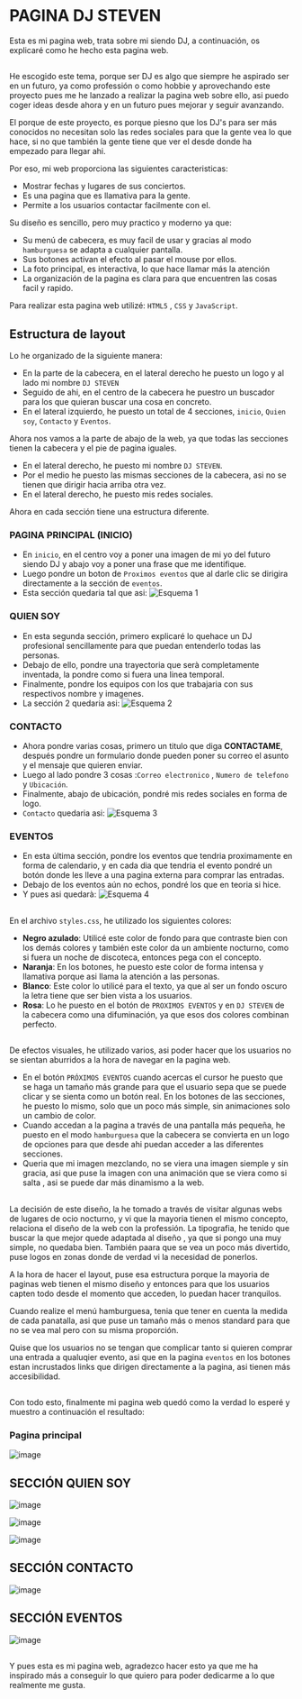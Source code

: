 # PAGINA DJ STEVEN
Esta es mi pagina web, trata sobre mi siendo DJ, a continuación, os explicaré como he hecho esta pagina web.
##
He escogido este tema, porque ser DJ es algo que siempre he aspirado ser en un futuro, ya como professión o como hobbie y aprovechando este proyecto pues me he lanzado a realizar la pagina web sobre ello, asi puedo coger ideas desde ahora y en un futuro pues mejorar y seguir avanzando.

El porque de este proyecto, es porque piesno que los DJ's para ser más conocidos no necesitan solo las redes sociales para que la gente vea lo que hace, si no que también la gente tiene que ver el desde donde ha empezado para llegar ahi. 

Por eso, mi web proporciona las siguientes caracteristicas:
- Mostrar fechas y lugares de sus conciertos.
- Es una pagina que es llamativa para la gente.
- Permite a los usuarios contactar facilmente con el.

Su diseño es sencillo, pero muy practico y moderno ya que:
- Su menú de cabecera, es muy facil de usar y gracias al modo `hamburguesa` se adapta a cualquier pantalla.
- Sus botones activan el efecto al pasar el mouse por ellos.
- La foto principal, es interactiva, lo que hace llamar más la atención
- La organización de la pagina es clara para que encuentren las cosas facil y rapido.

Para realizar esta pagina web utilizé: `HTML5` , `CSS` y `JavaScript`.
##

## Estructura de layout
Lo he organizado de la siguiente manera:
- En la parte de la cabecera, en el lateral derecho he puesto un logo y al lado mi nombre `DJ STEVEN`
- Seguido de ahi, en el centro de la cabecera he puestro un buscador para los que quieran buscar una cosa en concreto.
- En el lateral izquierdo, he puesto un total de 4 secciones, `inicio`, `Quien soy`, `Contacto` y `Eventos`.
  
Ahora nos vamos a la parte de abajo de la web, ya que todas las secciones tienen la cabecera y el pie de pagina iguales.
- En el lateral derecho, he puesto mi nombre `DJ STEVEN`.
- Por el medio he puesto las mismas secciones de la cabecera, asi no se tienen que dirigir hacia arriba otra vez.
- En el lateral derecho, he puesto mis redes sociales.

 Ahora en cada sección tiene una estructura diferente.
 ### PAGINA PRINCIPAL (INICIO)
- En `inicio`, en el centro voy a poner una imagen de mi yo del futuro siendo DJ y abajo voy a poner una frase que me identifique.
- Luego pondre un boton de `Proximos eventos` que al darle clic se dirigira directamente a la sección de `eventos`.
- Esta sección quedaria tal que asi:
![Esquema 1](https://drive.google.com/uc?export=view&id=1NoOcgqUCFfQsTgtHgtHYxIex8nedNZv4)

### QUIEN SOY
- En esta segunda sección, primero explicaré lo quehace un DJ profesional sencillamente para que puedan entenderlo todas las personas.
- Debajo de ello, pondre una trayectoria que serà completamente inventada, la pondre como si fuera una linea temporal.
- Finalmente, pondre los equipos con los que trabajaria con sus respectivos nombre y imagenes.
- La sección 2 quedaria asi:
![Esquema 2](https://drive.google.com/uc?export=view&id=19j09yCHGaMI224j9adkKLVv9b-PjGAd4)

### CONTACTO
- Ahora pondre varias cosas, primero un titulo que diga **CONTACTAME**, después pondre un formulario donde pueden poner su correo el asunto y el mensaje que quieren enviar.
- Luego al lado pondre 3 cosas :`Correo electronico` , `Numero de telefono` y `Ubicación`.
- Finalmente, abajo de ubicación, pondré mis redes sociales en forma de logo.
- `Contacto` quedaria asi:
![Esquema 3](https://drive.google.com/uc?export=view&id=1y_-onISC8tIk-Qx_j1pPK6x3q-tqOZL4)

### EVENTOS
- En esta última sección, pondre los eventos que tendria proximamente en forma de calendario, y en cada dia que tendria el evento pondré un botón donde les lleve a una pagina externa para comprar las entradas.
- Debajo de los eventos aún no echos, pondré los que en teoria si hice.
- Y pues asi quedarà:
![Esquema 4](https://drive.google.com/uc?export=view&id=1IwEg8m6Exdh35qxrAcytocFlgfaG1I7C)

##

En el archivo `styles.css`, he utilizado los siguientes colores:
- **Negro azulado**: Utilicé este color de fondo para que contraste bien con los demás colores y también este color da un ambiente nocturno, como si fuera un noche de discoteca, entonces pega con el concepto.
- **Naranja**: En los botones, he puesto este color de forma intensa y llamativa porque asi llama la atención a las personas.
- **Blanco**: Este color lo utilicé para el texto, ya que al ser un fondo oscuro la letra tiene que ser bien vista a los usuarios.
- **Rosa**: Lo he puesto en el botón de `PROXIMOS EVENTOS` y en `DJ STEVEN` de la cabecera como una difuminación, ya que esos dos colores combinan perfecto.
  
## 
De efectos visuales, he utilizado varios, asi poder hacer que los usuarios no se sientan aburridos a la hora de navegar en la pagina web.
- En el botón `PRÓXIMOS EVENTOS` cuando acercas el cursor he puesto que se haga un tamaño más grande para que el usuario sepa que se puede clicar y se sienta como un botón real. En los botones de las secciones, he puesto lo mismo, solo que un poco más simple, sin animaciones solo un cambio de color.
- Cuando accedan a la pagina a través de una pantalla más pequeña, he puesto en el modo `hamburguesa` que la cabecera se convierta en un logo de opciones para que desde ahi puedan acceder a las diferentes secciones.
- Queria que mi imagen mezclando, no se viera una imagen siemple y sin gracia, asi que puse la imagen con una animación que se viera como si salta , asi se puede dar más dinamismo a la web.
##

La decisión de este diseño, la he tomado a través de visitar algunas webs de lugares de ocio nocturno, y vi que la mayoria tienen el mismo concepto, relaciona el diseño de la web con la professión. La tipografia, he tenido que buscar la que mejor quede adaptada al diseño , ya que si pongo una muy simple, no quedaba bien.
También paara que se vea un poco más divertido, puse logos en zonas donde de verdad vi la necesidad de ponerlos.

A la hora de hacer el layout, puse esa estructura porque la mayoria de paginas web tienen el mismo diseño y entonces para que los usuarios capten todo desde el momento que acceden, lo puedan hacer tranquilos.

Cuando realize el menú hamburguesa, tenia que tener en cuenta la medida de cada panatalla, asi que puse un tamaño más o menos standard para que no se vea mal pero con su misma proporción.

Quise que los usuarios no se tengan que complicar tanto si quieren comprar una entrada a qualuqier evento, asi que en la pagina `eventos` en los botones estan incrustados links que dirigen directamente a la pagina, asi tienen más accesibilidad.
##

Con todo esto, finalmente mi pagina web quedó como la verdad lo esperé y muestro a continuación el resultado:

### Pagina principal
![image](https://github.com/user-attachments/assets/1b49268b-f9f3-45a0-8d1f-a6c0776ac5e1)

## SECCIÓN QUIEN SOY
![image](https://github.com/user-attachments/assets/430ea106-ecac-4356-9578-6985565c323e)

![image](https://github.com/user-attachments/assets/e681716e-e6d1-4622-aacc-62456fd8c898)

![image](https://github.com/user-attachments/assets/f4a97210-b461-47b9-bf0d-5beda925f2dd)

## SECCIÓN CONTACTO
![image](https://github.com/user-attachments/assets/8887a487-c0bc-4795-9a24-b91c4da35e05)

## SECCIÓN EVENTOS
![image](https://github.com/user-attachments/assets/2301e4e7-9a7e-4b3b-b2c7-522ed97d2f16)
##
[](https://st3venn.github.io/elmeuprojectes/index.html)

Y pues esta es mi pagina web, agradezco hacer esto ya que me ha inspirado más a conseguir lo que quiero para poder dedicarme a lo que realmente me gusta.









